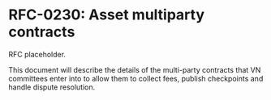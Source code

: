# RFC-0230: Asset multiparty contracts

RFC placeholder.

This document will describe the details of the multi-party contracts that VN committees enter into to allow them to
collect fees, publish checkpoints and handle dispute resolution.